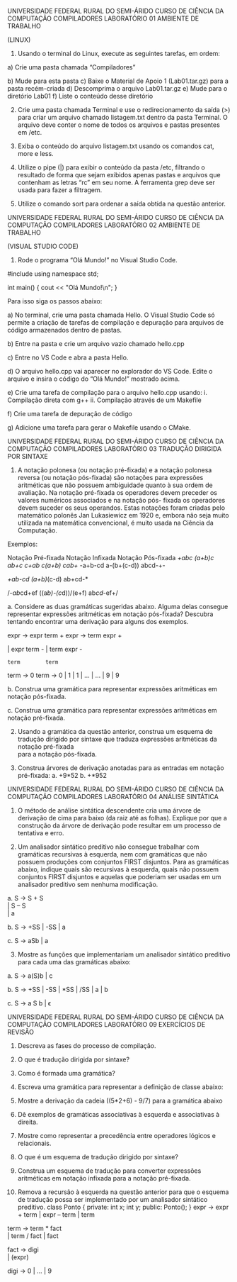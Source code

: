 UNIVERSIDADE FEDERAL RURAL DO SEMI-ÁRIDO 
CURSO DE CIÊNCIA DA COMPUTAÇÃO 
COMPILADORES 
LABORATÓRIO  01 
AMBIENTE  DE  TRABALHO 
 
(LINUX) 
1.  Usando o terminal do Linux, execute as seguintes tarefas, em ordem: 
 
a)  Crie uma pasta chamada “Compiladores”
 
b)  Mude para esta pasta 
c)  Baixe o Material de Apoio 1 (Lab01.tar.gz) para a pasta recém-criada 
d)  Descomprima o arquivo Lab01.tar.gz 
e)  Mude para o diretório Lab01 
f)  Liste o conteúdo desse diretório 
 
2.  Crie uma pasta chamada Terminal e use o redirecionamento da saída (>) para criar 
um arquivo chamado listagem.txt dentro da pasta Terminal. O arquivo deve conter 
o nome de todos os arquivos e pastas presentes em /etc. 
 
3.  Exiba o conteúdo do arquivo listagem.txt usando os comandos cat, more e less. 
 
4.  Utilize o pipe (|) para exibir o conteúdo da pasta /etc, filtrando o resultado de 
forma que sejam exibidos apenas pastas e arquivos que contenham as letras “rc” 
em seu nome. A ferramenta grep deve ser usada para fazer a filtragem. 
 
5.  Utilize o comando sort para ordenar a saída obtida na questão anterior. 

UNIVERSIDADE FEDERAL RURAL DO SEMI-ÁRIDO 
CURSO DE CIÊNCIA DA COMPUTAÇÃO 
COMPILADORES 
LABORATÓRIO  02 
AMBIENTE  DE  TRABALHO 
 
(VISUAL  STUDIO  CODE) 
1.  Rode o programa “Olá Mundo!” no Visual Studio Code.  
 
 
#include <iostream> 
using namespace std; 
 
int main() 
{ 
    cout << "Olá Mundo!\n"; 
} 
 
 
Para isso siga os passos abaixo: 
 
a)  No terminal, crie uma pasta chamada Hello. O Visual Studio Code só 
permite a criação de tarefas de compilação e depuração para arquivos de 
código armazenados dentro de pastas. 
 
b)  Entre na pasta e crie um arquivo vazio chamado hello.cpp 
 
c)  Entre no VS Code e abra a pasta Hello. 
 
d)  O arquivo hello.cpp vai aparecer no explorador do VS Code. Edite o arquivo 
e insira o código do “Olá Mundo!” mostrado acima. 
 
e)  Crie uma tarefa de compilação para o arquivo hello.cpp usando: 
i.  Compilação direta com g++ 
ii.  Compilação através de um Makefile 
 
f)  Crie uma tarefa de depuração de código 
 
g)  Adicione uma tarefa para gerar o Makefile usando o CMake. 

UNIVERSIDADE FEDERAL RURAL DO SEMI-ÁRIDO 
CURSO DE CIÊNCIA DA COMPUTAÇÃO 
COMPILADORES 
LABORATÓRIO  03 
TRADUÇÃO  DIRIGIDA  POR  SINTAXE 
1.  A notação polonesa (ou notação pré-fixada) e a notação polonesa reversa (ou 
notação pós-fixada) são notações para expressões aritméticas que não possuem 
ambiguidade quanto à sua ordem de avaliação. Na notação pré-fixada os 
operadores devem preceder os valores numéricos associados e na notação pós-
fixada os operadores devem suceder os seus operandos. Estas notações foram 
criadas pelo matemático polonês Jan Lukasiewicz em 1920 e, embora não seja 
muito utilizada na matemática convencional, é muito usada na Ciência da 
Computação. 
 
Exemplos: 
 
Notação Pré-fixada  Notação Infixada  Notação Pós-fixada 
*+abc  (a+b)*c  ab+c* 
*c+ab  c*(a+b)  cab+* 
-a+b-cd  a-(b+(c-d))  abcd-+-
 
*+ab-cd  (a+b)*(c-d)  ab+cd-*
 
/-*ab*cd+ef  ((a*b)-(c*d))/(e+f)  ab*cd*-ef+/ 
 
a.  Considere as duas gramáticas sugeridas abaixo. Alguma delas consegue 
representar expressões aritméticas em notação pós-fixada? Descubra 
tentando encontrar uma derivação para alguns dos exemplos. 
 
expr  ->  expr term +    expr  ->  term expr +
 
  |  expr term -
      |  term expr -
 
    term        term 
             
term  ->  0    term  ->  0 
  |  1      |  1 
  |  …      |  … 
  |  9      |  9 
 
b.  Construa uma gramática para representar expressões aritméticas em 
notação pós-fixada. 
 
c.  Construa uma gramática para representar expressões aritméticas em 
notação pré-fixada. 
 
2.  Usando a gramática da questão anterior, construa um esquema de tradução 
dirigido por sintaxe que traduza expressões aritméticas da notação pré-fixada  
para a notação pós-fixada.  
 
3.  Construa árvores de derivação anotadas para as entradas em notação pré-fixada: 
a.  +9*52 
b.  +*952  

UNIVERSIDADE FEDERAL RURAL DO SEMI-ÁRIDO 
CURSO DE CIÊNCIA DA COMPUTAÇÃO 
COMPILADORES 
LABORATÓRIO  04 
ANÁLISE  SINTÁTICA 
1.  O método de análise sintática descendente cria uma árvore de derivação de cima 
para baixo (da raiz até as folhas). Explique por que a construção da árvore de 
derivação pode resultar em um processo de tentativa e erro. 
 
 
2.  Um analisador sintático preditivo não consegue trabalhar com gramáticas 
recursivas à esquerda, nem com gramáticas que não possuem produções com 
conjuntos FIRST disjuntos. Para as gramáticas abaixo, indique quais são recursivas 
à esquerda, quais não possuem conjuntos FIRST disjuntos e aquelas que poderiam 
ser usadas em um analisador preditivo sem nenhuma modificação. 
 
a.  S -> S +
 S  
   | S –
 S  
   | a 
 
b.  S -> +SS 
   | -SS 
   | a 
 
c.  S -> aSb 
   | a 
 
 
 
3.  Mostre as funções que implementariam um analisador sintático preditivo para 
cada uma das gramáticas abaixo:   
 
a.  S -> a(S)b 
   | c 
  
b.  S -> +SS 
   | -SS 
   | *SS 
   | /SS 
   | a 
   | b 
 
c.  S -> a S b 
   | ϵ 
 
 UNIVERSIDADE FEDERAL RURAL DO SEMI-ÁRIDO 
CURSO DE CIÊNCIA DA COMPUTAÇÃO 
COMPILADORES 
LABORATÓRIO  09 
EXERCÍCIOS  DE  REVISÃO 
1.  Descreva as fases do processo de compilação. 
 
2.  O que é tradução dirigida por sintaxe? 
 
3.  Como é formada uma gramática? 
 
4.  Escreva uma gramática para representar a definição de classe abaixo: 
 
 
 
5.  Mostre a derivação da cadeia ((5*2+6) -
 9/7) para a gramática abaixo 
 
 
 
6.  Dê exemplos de gramáticas associativas à esquerda e associativas à direita. 
 
7.  Mostre como representar a precedência entre operadores lógicos e relacionais. 
 
8.  O que é um esquema de tradução dirigido por sintaxe? 
 
9.  Construa um esquema de tradução para converter expressões aritméticas em 
notação infixada para a notação pré-fixada. 
 
10. Remova a recursão à esquerda na questão anterior para que o esquema de 
tradução possa ser implementado por um analisador sintático preditivo. class Ponto 
{ 
private: 
    int x; 
    int y; 
public: 
    Ponto(); 
} 
expr -> expr + term 
      | expr –
 term 
      | term 
 
term -> term * fact  
      | term / fact 
      | fact 
 
fact -> digi  
      | (expr) 
 
digi -> 0 | ... | 9 
 
